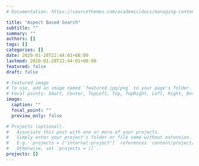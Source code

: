 ```yaml
---
# Documentation: https://sourcethemes.com/academic/docs/managing-content/

title: "Aspect Based Search"
subtitle: ""
summary: ""
authors: []
tags: []
categories: []
date: 2020-01-28T22:44:01+08:00
lastmod: 2020-01-28T22:44:01+08:00
featured: false
draft: false

# Featured image
# To use, add an image named `featured.jpg/png` to your page's folder.
# Focal points: Smart, Center, TopLeft, Top, TopRight, Left, Right, BottomLeft, Bottom, BottomRight.
image:
  caption: ""
  focal_point: ""
  preview_only: false

# Projects (optional).
#   Associate this post with one or more of your projects.
#   Simply enter your project's folder or file name without extension.
#   E.g. `projects = ["internal-project"]` references `content/project/deep-learning/index.md`.
#   Otherwise, set `projects = []`.
projects: []
---
```

